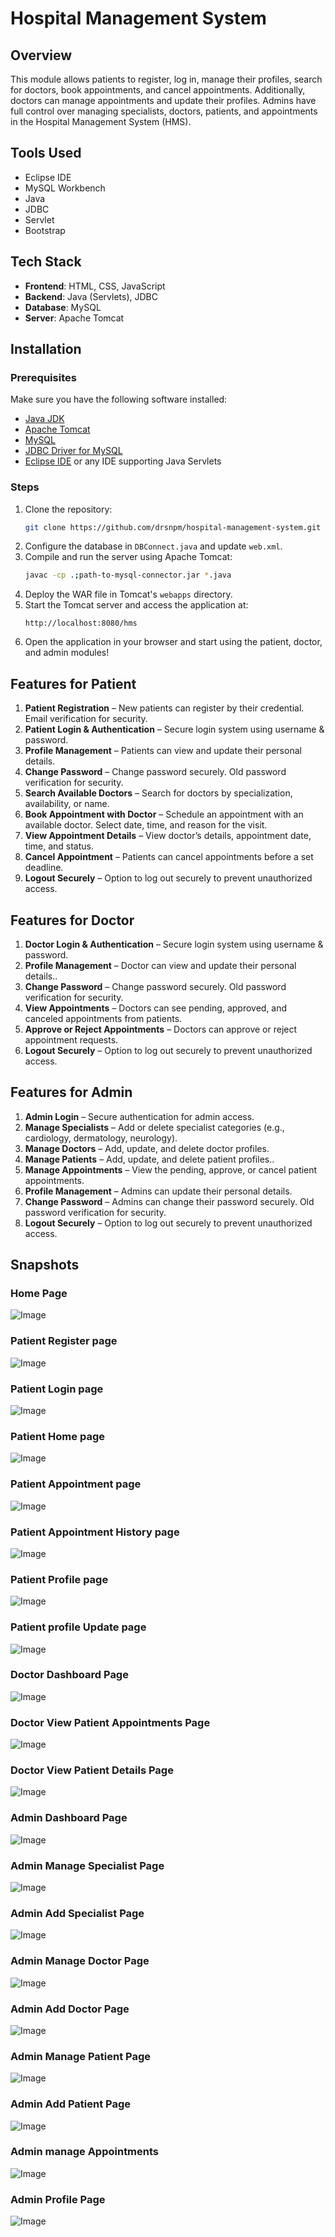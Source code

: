 # Hospital Management System

## Overview
This module allows patients to register, log in, manage their profiles, search for doctors, book appointments, and cancel appointments. Additionally, doctors can manage appointments and update their profiles. Admins have full control over managing specialists, doctors, patients, and appointments in the Hospital Management System (HMS).

## Tools Used
- Eclipse IDE
- MySQL Workbench
- Java
- JDBC
- Servlet
- Bootstrap

## Tech Stack
- **Frontend**: HTML, CSS, JavaScript
- **Backend**: Java (Servlets), JDBC
- **Database**: MySQL
- **Server**: Apache Tomcat

## Installation

### Prerequisites
Make sure you have the following software installed:
- [Java JDK](https://www.oracle.com/java/technologies/javase-jdk11-downloads.html)
- [Apache Tomcat](https://tomcat.apache.org/)
- [MySQL](https://www.mysql.com/)
- [JDBC Driver for MySQL](https://dev.mysql.com/downloads/connector/j/)
- [Eclipse IDE](https://www.eclipse.org/downloads/) or any IDE supporting Java Servlets

### Steps
1. Clone the repository:
   ```bash
   git clone https://github.com/drsnpm/hospital-management-system.git
   
2. Configure the database in `DBConnect.java` and update `web.xml`.
3. Compile and run the server using Apache Tomcat:
   ```bash
   javac -cp .;path-to-mysql-connector.jar *.java
   ```
4. Deploy the WAR file in Tomcat's `webapps` directory.
5. Start the Tomcat server and access the application at:
   ```
   http://localhost:8080/hms
   ```
6. Open the application in your browser and start using the patient, doctor, and admin modules!


## Features for Patient
1. **Patient Registration** – New patients can register by their credential. Email verification for security.
2. **Patient Login & Authentication** – Secure login system using username & password.
3. **Profile Management** – Patients can view and update their personal details.
4. **Change Password** – Change password securely. Old password verification for security.
5. **Search Available Doctors** – Search for doctors by specialization, availability, or name.
6. **Book Appointment with Doctor** – Schedule an appointment with an available doctor. Select date, time, and reason for the visit.
7. **View Appointment Details** – View doctor’s details, appointment date, time, and status.
8. **Cancel Appointment** – Patients can cancel appointments before a set deadline.
9. **Logout Securely** – Option to log out securely to prevent unauthorized access.

## Features for Doctor
1. **Doctor Login & Authentication** – Secure login system using username & password.
2. **Profile Management** – Doctor can view and update their personal details..
3. **Change Password** – Change password securely. Old password verification for security.
4. **View Appointments** – Doctors can see pending, approved, and canceled appointments from patients.
6. **Approve or Reject Appointments** – Doctors can approve or reject appointment requests.
7. **Logout Securely** – Option to log out securely to prevent unauthorized access.


## Features for Admin
1. **Admin Login** – Secure authentication for admin access.
2. **Manage Specialists** – Add or delete specialist categories (e.g., cardiology, dermatology, neurology).
3. **Manage Doctors** – Add, update, and delete doctor profiles.
4. **Manage Patients** – Add, update, and delete patient profiles..
5. **Manage Appointments** – View the pending, approve, or cancel patient appointments.
6. **Profile Management** – Admins can update their personal details.
7. **Change Password** –  Admins can change their password securely. Old password verification for security.
8. **Logout Securely** – Option to log out securely to prevent unauthorized access.



## Snapshots
### Home Page
![Image](https://github.com/user-attachments/assets/040d015d-7eb0-4aef-8d14-5588ae0c51eb)
### Patient Register page
![Image](https://github.com/user-attachments/assets/9f46b4fc-1092-4f98-9a8e-550b18ed1abc)
### Patient Login page
![Image](https://github.com/user-attachments/assets/4e905ce8-5df3-4ec9-a229-18790bc955c2)
### Patient Home page
![Image](https://github.com/user-attachments/assets/63e04fa0-bb26-4229-adb6-8e6e1d7c21d6)
### Patient Appointment page
![Image](https://github.com/user-attachments/assets/ef7a4fc2-bfce-4db7-ac8f-09e3fce0ebf3)
### Patient Appointment History page
![Image](https://github.com/user-attachments/assets/f96a26d4-754c-4e50-842e-07aa6ab7f446)
### Patient Profile page
![Image](https://github.com/user-attachments/assets/a9faf7a2-8cc6-4dc6-8fa8-031be61cba43)
### Patient profile Update page
![Image](https://github.com/user-attachments/assets/d6cafa7d-fd87-4871-a1d2-fdb9e821301c)


### Doctor Dashboard Page
![Image](https://github.com/user-attachments/assets/eb161829-7d6f-4f96-980e-65f298174801)
### Doctor View Patient Appointments Page
![Image](https://github.com/user-attachments/assets/d862111f-933c-40b4-a4df-79dfd810017c)
### Doctor View Patient Details Page
![Image](https://github.com/user-attachments/assets/8528ba9b-f436-4f62-97bc-02e9044b5b61)


### Admin Dashboard Page
![Image](https://github.com/user-attachments/assets/dbcf48c0-5ae6-41a9-884a-a71ae0e874a9)
### Admin Manage Specialist Page
![Image](https://github.com/user-attachments/assets/98c96ce9-61ad-4673-95b1-a2ec95f7d47d)
### Admin Add Specialist Page
![Image](https://github.com/user-attachments/assets/733be067-d7f9-47c0-b1bb-8d236d536e36)
### Admin Manage Doctor Page
![Image](https://github.com/user-attachments/assets/4372ab39-98ef-4510-a778-057868decfc4)
### Admin Add Doctor Page
![Image](https://github.com/user-attachments/assets/e98fd5ad-4311-43b8-be7b-c8f4e0c428ca)
### Admin Manage Patient Page
![Image](https://github.com/user-attachments/assets/dd25e8a2-1b02-4e1e-a17e-b49d3fe91bb7)
### Admin Add Patient Page
![Image](https://github.com/user-attachments/assets/a305ee18-de6a-4463-ad2a-c98571e16904)
### Admin manage Appointments
![Image](https://github.com/user-attachments/assets/bc1217e5-bf03-48d9-9bba-ae4f05948599)
### Admin Profile Page
![Image](https://github.com/user-attachments/assets/1376da14-b883-4d48-9002-e405e2a5a752)


















